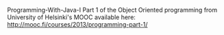 Programming-With-Java-I
Part 1 of the Object Oriented programming from University of Helsinki's MOOC available here: http://mooc.fi/courses/2013/programming-part-1/